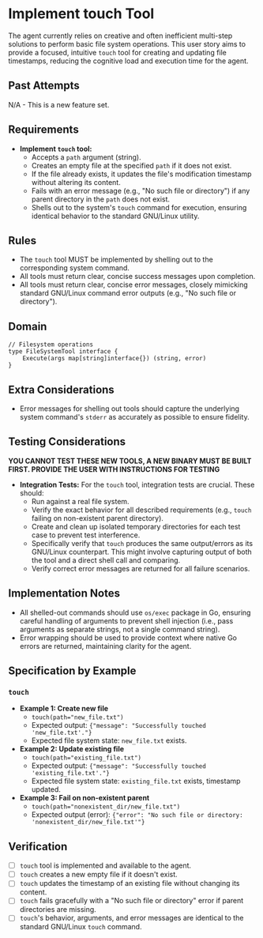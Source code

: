 # Implement touch Tool

The agent currently relies on creative and often inefficient multi-step solutions to perform basic file system operations. This user story aims to provide a focused, intuitive `touch` tool for creating and updating file timestamps, reducing the cognitive load and execution time for the agent.

## Past Attempts

N/A - This is a new feature set.

## Requirements

*   **Implement `touch` tool:**
    *   Accepts a `path` argument (string).
    *   Creates an empty file at the specified `path` if it does not exist.
    *   If the file already exists, it updates the file's modification timestamp without altering its content.
    *   Fails with an error message (e.g., "No such file or directory") if any parent directory in the `path` does not exist.
    *   Shells out to the system's `touch` command for execution, ensuring identical behavior to the standard GNU/Linux utility.

## Rules

*   The `touch` tool MUST be implemented by shelling out to the corresponding system command.
*   All tools must return clear, concise success messages upon completion.
*   All tools must return clear, concise error messages, closely mimicking standard GNU/Linux command error outputs (e.g., "No such file or directory").

## Domain

```
// Filesystem operations
type FileSystemTool interface {
    Execute(args map[string]interface{}) (string, error)
}
```

## Extra Considerations

*   Error messages for shelling out tools should capture the underlying system command's `stderr` as accurately as possible to ensure fidelity.

## Testing Considerations

**YOU CANNOT TEST THESE NEW TOOLS, A NEW BINARY MUST BE BUILT FIRST. PROVIDE THE USER WITH INSTRUCTIONS FOR TESTING**


*   **Integration Tests:** For the `touch` tool, integration tests are crucial. These should:
    *   Run against a real file system.
    *   Verify the exact behavior for all described requirements (e.g., `touch` failing on non-existent parent directory).
    *   Create and clean up isolated temporary directories for each test case to prevent test interference.
    *   Specifically verify that `touch` produces the same output/errors as its GNU/Linux counterpart. This might involve capturing output of both the tool and a direct shell call and comparing.
    *   Verify correct error messages are returned for all failure scenarios.

## Implementation Notes

*   All shelled-out commands should use `os/exec` package in Go, ensuring careful handling of arguments to prevent shell injection (i.e., pass arguments as separate strings, not a single command string).
*   Error wrapping should be used to provide context where native Go errors are returned, maintaining clarity for the agent.

## Specification by Example

### `touch`
*   **Example 1: Create new file**
    *   `touch(path="new_file.txt")`
    *   Expected output: `{"message": "Successfully touched 'new_file.txt'."}`
    *   Expected file system state: `new_file.txt` exists.
*   **Example 2: Update existing file**
    *   `touch(path="existing_file.txt")`
    *   Expected output: `{"message": "Successfully touched 'existing_file.txt'."}`
    *   Expected file system state: `existing_file.txt` exists, timestamp updated.
*   **Example 3: Fail on non-existent parent**
    *   `touch(path="nonexistent_dir/new_file.txt")`
    *   Expected output (error): `{"error": "No such file or directory: 'nonexistent_dir/new_file.txt'"}`

## Verification

- [ ] `touch` tool is implemented and available to the agent.
- [ ] `touch` creates a new empty file if it doesn't exist.
- [ ] `touch` updates the timestamp of an existing file without changing its content.
- [ ] `touch` fails gracefully with a "No such file or directory" error if parent directories are missing.
- [ ] `touch`'s behavior, arguments, and error messages are identical to the standard GNU/Linux `touch` command.